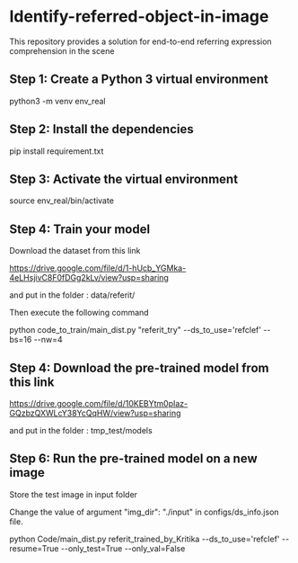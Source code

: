 # Identify-referred-object-in-image
This repository provides a solution for end-to-end referring expression comprehension in the scene

## Step 1: Create a Python 3 virtual environment
python3 -m venv env_real

## Step 2: Install the dependencies
pip install requirement.txt

## Step 3: Activate the virtual environment
source env_real/bin/activate

## Step 4: Train your model

Download the dataset from this link

https://drive.google.com/file/d/1-hUcb_YGMka-4eLHsjivC8F0fDGg2kLv/view?usp=sharing

and put in the folder : data/referit/

Then execute the following command

python code_to_train/main_dist.py "referit_try" --ds_to_use='refclef' --bs=16 --nw=4

## Step 4: Download the pre-trained model from this link

https://drive.google.com/file/d/10KEBYtm0pIaz-GQzbzQXWLcY38YcQqHW/view?usp=sharing

and put in the folder : tmp_test/models

## Step 6: Run the pre-trained model on a new image
Store the test image in input folder

Change the value of argument "img_dir": "./input" in configs/ds_info.json file.

python Code/main_dist.py referit_trained_by_Kritika --ds_to_use='refclef' --resume=True --only_test=True --only_val=False
